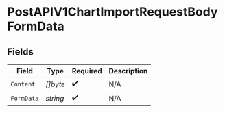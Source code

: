 # PostAPIV1ChartImportRequestBodyFormData


## Fields

| Field              | Type               | Required           | Description        |
| ------------------ | ------------------ | ------------------ | ------------------ |
| `Content`          | *[]byte*           | :heavy_check_mark: | N/A                |
| `FormData`         | *string*           | :heavy_check_mark: | N/A                |
